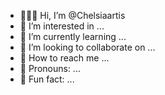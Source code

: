 - 👩🏽‍💻 Hi, I’m @Chelsiaartis
- 🫧 I’m interested in ...
- 🌱 I’m currently learning ...
- 🥂 I’m looking to collaborate on ...
- 💌 How to reach me ...
- 🧁 Pronouns: ...
- 🧠 Fun fact: ...

<!---
Chelsiaartis/Chelsiaartis is a ✨ special ✨ repository because its `README.md` (this file) appears on your GitHub profile.
You can click the Preview link to take a look at your changes.
--->
